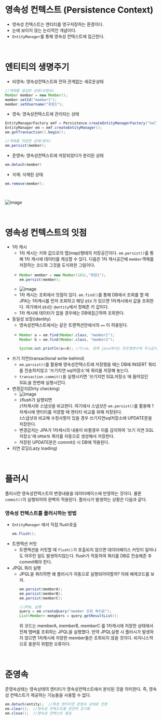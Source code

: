 # 영속성 컨텍스트 (Persistence Context)
- 영속성 컨텍스트는 엔티티를 영구저장하는 환경이다.
- 눈에 보이지 않는 논리적인 개념이다.
- `EntityManager`를 통해 영속성 컨텍스트에 접근한다.

<br>

# 엔티티의 생명주기 
- 비영속: 영속성컨텍스트와 전혀 관계없는 새로운상태

```java
//객체를 생성한 상태(비영속)
Member member = new Member();
member.setId("member1");
member.setUsername("회원1");
```

- 영속: 영속성컨텍스트에 관리되는 상태

```java
EntityManagerFactory emf = Persistence.createEntityManagerFactory("hello");
EntityManager em = emf.createEntityManager();
em.getTransaction().begin();

//객체를 저장한 상태(영속)
em.persist(member);
```

- 준영속: 영속성컨텍스트에 저장되었다가 분리된 상태

```java
em.detach(member)
```

- 삭제: 삭제된 상태

```java
em.remove(member);
```

<br>

![image](https://github.com/oyatrij/my-study/assets/118187065/ad4a6db3-fae4-4f05-804f-002116a7571b)

<br>

# 영속성 컨텍스트의 잇점
- 1차 캐시
  - 1차 캐시는 키와 값으로의 맵(map)형태의 저장공간이다. `em.persist()`를 통해 1차 캐시에 데이터를 캐싱할 수 있다. 다음은 1차 캐시공간에 `member`객체를 저장하는 코드와 그것을 도식화한 그림이다.
  - ```java
    Member member = new Member(101L,"회원1");
    em.persist(member);
    ```
  - ![image](https://github.com/oyatrij/my-study/assets/118187065/25f1eaf4-d5a7-41e4-8478-8247a464f347)
  - 1차 캐시는 조회에서 잇점이 있다. `em.find()`를 통해 DB에서 조회를 할 때 JPA는 1차캐시를 먼저 조회하고 해당 `@Id` 가 있으면 1차캐시에서 값을 조회한다. 여기에서 `@Id`는 `@entity`에서 정해준 키 값이다.
  - 1차 캐시에 데이터가 없을 경우에는 DB에접근하여 조회한다.
- 동일성 보장(identity)
  - 영속성컨텍스트에서는 같은 트랜잭션안에서의 `==` 이 허용된다.
  - ```java
    Member a = em.find(Member.class, "member1");
    Member b = em.find(Member.class, "member2");

    System.out.println(a==b); //true, 원래 java에서는 찬조형변수에 주소값이 저장되기때문에 false이다.
    ```
- 쓰기 지연(transactional write-behind)
  - `em.persist()`를 활용해 영속성컨택스트에 저장했을 때는 DB에 INSERT 쿼리를 전송하지않고 '쓰기지연 sql저장소'에 쿼리를 저장해 놓는다.
  - `transaction.commit()`을 실행시키면 '쓰기지연 SQL저장소`에 들어있던 SQL을 한번에 실행시킨다.
- 변경감지(Dirty checking)
  - ![image](https://github.com/oyatrij/my-study/assets/118187065/9b60aefb-a70a-4e3d-85b2-2e6198edc64d)
  - `1`flush가 실행되면<br>
    `2`1차캐시와 스냅샷을 비교한다. 여기에서 스냅샷은 `em.persist()`를 활용해 1차캐시에 엔티티를 저장할 때 엔티티 비교를 위해 저장된다.<br>
    `3`스냅샷과 비교해 수정사항이 있을 경우 쓰기지연sql저장소에 UPDATE문을 저장한다.
  - 변경감지는 JPA가 1차캐시의 내용이 바뀔경우 이를 감지하여 '쓰기 지연 SQL 저장소'에 `UPDATE` 쿼리를 자동으로 생성해서 저장한다.
  - 저장된 UPDATE문은 commit() 시 DB에 적용된다.
- 지연 로딩(Lazy loading)

<br>

# 플러시
플러시란 영속성컨텍스트의 변경내용을 데이터베이스에 반영하는 것이다. 물론 `commit()`이 실행되어야 완벽히 적용된다. 플러시가 발생하는 상황은 다음과 같다.



### 영속성 컨텍스트를 플러시하는 방법
- `EntityManager` 에서 직접 flush호출
  ```java
  em.flush();
  ```
- 트랜잭션 커밋
  - 트랜잭션을 커밋할 때 `flush()`가 호출되지 않으면 데이터베이스 커밋이 일어나도 아무런 일도 발생하지않는다. flush가 작동하여 쿼리를 DB로 전송해준 후 commit해야 한다.
- JPQL 쿼리 실행
  - JPQL을 쿼리하면 왜 플러시가 자동으로 실행되어야할까? 아래 예제코드를 보자.
    ```java
    em.persist(memberA);
    em.persist(memberB);
    em.persist(memberC);

    //JPQL 실행
    query = em.createQuery("member 조회 쿼리문");
    List<Member> memgbers = query.getResultList();
    ```
    위 코드는 memberA, memberB, memberC 를 1차캐시에 저장한 상태에서 전체 맴버를 조회하는 JPQL을 실행했다. 만약 JPQL실행 시 플러시가 발생하지 않으면 1차캐시에 저장한 member들은 조회되지 않을 것이다. 비지니스적으로 충분히 위험한 오류이다.

<br>

# 준영속
준영속상태는 영속상태의 엔티티가 영속성컨텍스트에서 분리된 것을 의미한다. 즉, 영속성 컨텍스트가 제공하는 기능들을 사용할 수 없다.

```java
em.detach(entity);  //특정 엔티티만 준영속 상태로 전환
em.clear();  //영속성 컨텍스트를 완전히 초기화
em.close();  //영속성 컨텍스트 종료
```

    
